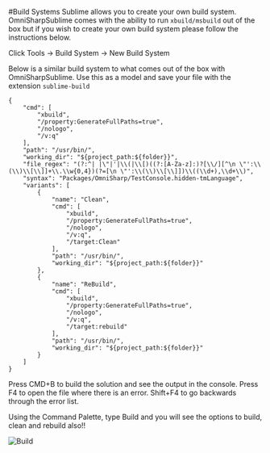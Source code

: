 #Build Systems
Sublime allows you to create your own build system.  OmniSharpSublime comes with the ability to run `xbuild/msbuild` out of the box but if you wish to create your own build system please follow the instructions below.

Click Tools -> Build System -> New Build System

Below is a similar build system to what comes out of the box with OmniSharpSublime. Use this as a model and save your file with the extension `sublime-build`

```
{
    "cmd": [
        "xbuild",
        "/property:GenerateFullPaths=true",
        "/nologo",
        "/v:q"
    ],
    "path": "/usr/bin/",
    "working_dir": "${project_path:${folder}}",
    "file_regex": "(?:^| |\"|'|\\(|\\[)((?:[A-Za-z]:)?[\\/][^\n \"':\\(\\)\\[\\]]+\\.\\w{0,4})(?=[\n \"':\\(\\)\\[\\]])\\((\\d+),\\d+\\)",
    "syntax": "Packages/OmniSharp/TestConsole.hidden-tmLanguage",
    "variants": [
        {
            "name": "Clean",
            "cmd": [
                "xbuild",
                "/property:GenerateFullPaths=true",
                "/nologo",
                "/v:q",
                "/target:Clean"
            ],
            "path": "/usr/bin/",
            "working_dir": "${project_path:${folder}}"
        },
        {
            "name": "ReBuild",
            "cmd": [
                "xbuild",
                "/property:GenerateFullPaths=true",
                "/nologo",
                "/v:q",
                "/target:rebuild"
            ],
            "path": "/usr/bin/",
            "working_dir": "${project_path:${folder}}"
        }
    ]
}
```


Press CMD+B to build the solution and see the output in the console. Press F4 to open the file where there is an error. Shift+F4 to go backwards through the error list.

Using the Command Palette, type Build and you will see the options to build, clean and rebuild also!!

![Build](http://i.imgur.com/j4y5qCv.png)
